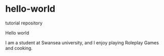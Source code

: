 # hello-world
tutorial repository


Hello world

I am a student at Swansea university, and I enjoy playing Roleplay Games and cooking.
